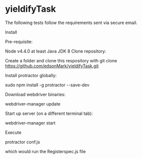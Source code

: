 # yieldifyTask

The following tests follow the requirements sent via secure email.

Install

Pre-requisite:

Node v4.4.0 at least
Java JDK 8
Clone repository:

Create a folder and clone this respository with git clone https://github.com/edsonMark/yieldifyTask.git

Install protractor globally:

sudo npm install -g protractor --save-dev

Download webdriver binaries:

webdriver-manager update

Start up server (on a different terminal tab):

webdriver-manager start

Execute

protractor conf.js

which would run the Registerspec.js file

